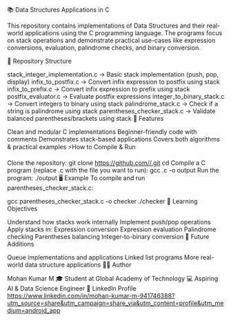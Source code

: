 📚 Data Structures Applications in C

This repository contains implementations of Data Structures and their real-world applications using the C programming language.
The programs focus on stack operations and demonstrate practical use-cases like expression conversions, evaluation, palindrome checks, and binary conversion.

📂 Repository Structure

stack_integer_implementation.c → Basic stack implementation (push, pop, display)
infix_to_postfix.c → Convert infix expression to postfix using stack
infix_to_prefix.c → Convert infix expression to prefix using stack
postfix_evaluator.c → Evaluate postfix expressions
integer_to_binary_stack.c → Convert integers to binary using stack
palindrome_stack.c → Check if a string is palindrome using stack
parentheses_checker_stack.c → Validate balanced parentheses/brackets using stack
🚀 Features

Clean and modular C implementations
Beginner-friendly code with comments
Demonstrates stack-based applications
Covers both algorithms & practical examples
⚡How to Compile & Run

Clone the repository:
git clone https://github.com//.git cd
Compile a C program (replace .c with the file you want to run):
gcc .c -o output
Run the program:
./output
🖥️ Example To compile and run parentheses_checker_stack.c:

gcc parentheses_checker_stack.c -o checker
./checker
📘 Learning Objectives

Understand how stacks work internally
Implement push/pop operations
Apply stacks in:
Expression conversion
Expression evaluation
Palindrome checking
Parentheses balancing
Integer-to-binary conversion
🌱 Future Additions

Queue implementations and applications
Linked list programs
More real-world data structure applications
👩‍💻 Author

Mohan Kumar M 🎓 Student at Global Academy of Technology 💻 Aspiring AI & Data Science Engineer 🔗 LinkedIn Profile
https://www.linkedin.com/in/mohan-kumar-m-941746388?utm_source=share&utm_campaign=share_via&utm_content=profile&utm_medium=android_app
